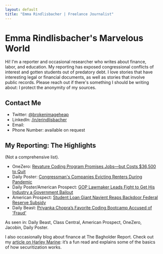 ```yaml
---
layout: default
title: "Emma Rindlisbacher | Freelance Journalist"
---
```


# Emma Rindlisbacher's Marvelous World

Hi! I'm a reporter and occasional researcher who writes about finance, labor, and education. My reporting has exposed congressional conflicts of interest and gotten students out of predatory debt. I love stories that have interesting legal or financial documents, as well as stories that involve public records. Please reach out if there's something I should be writing about: I protect the anonymity of my sources.

## Contact Me

* Twitter: [@brokenimageheap](https://twitter.com/brokenimageheap)
* LinkedIn: [/in/erindlisbacher](https://linkedin.com/in/erindlisbacher)
* Email: <a href="javascript:location='mailto:\u0065\u0072\u0069\u006e\u0064\u006c\u0069\u0073\u0062\u0061\u0063\u0068\u0065\u0072\u0040\u0062\u0072\u0061\u006e\u0064\u0065\u0069\u0073\u002e\u0065\u0064\u0075';void 0"><script type="text/javascript">document.write('\u0065\u0072\u0069\u006e\u0064\u006c\u0069\u0073\u0062\u0061\u0063\u0068\u0065\u0072\u0040\u0062\u0072\u0061\u006e\u0064\u0065\u0069\u0073\u002e\u0065\u0064\u0075')</script></a>
* Phone Number: available on request

## My Reporting: The Highlights

(Not a comprehensive list).

* OneZero: [Revature Coding Program Promises Jobs—but Costs $36,500 to Quit](https://onezero.medium.com/recent-grads-are-being-lured-into-indentured-servitude-by-a-coding-bootcamp-8a3b2b8e87e8)
* Daily Poster: [Congressman's Companies Evicting Renters During Pandemic](https://www.dailyposter.com/p/landlord-congressmans-companies-evicting)
* Daily Poster/American Prospect: [GOP Lawmaker Leads Fight to Get His Industry a Government Bailout](https://www.dailyposter.com/p/gop-lawmaker-leads-fight-to-get-his)
* American Prospect: [Student Loan Giant Navient Reaps Backdoor Federal Reserve Subsidy](https://prospect.org/economy/student-loan-giant-navient-reaps-backdoor-federal-reserve-subsidy/)
* Daily Beast: [Priyanka Chopra’s Favorite Coding Bootcamp Accused of 'Fraud'](https://www.thedailybeast.com/priyanka-chopras-favorite-coding-bootcamp-holberton-accused-of-fraud)

As seen in: Daily Beast, Class Central, American Prospect, OneZero, Jacobin, Daily Poster.

I also occasionally blog about finance at The Bagholder Report. Check out my [article on Harley Marine](https://bagholderreport.substack.com/p/whos-left-holding-the-whole-business): it’s a fun read and explains some of the basics of how securitization works. 

